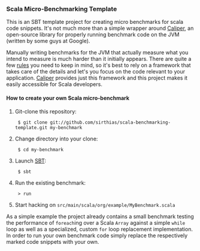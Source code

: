 ### Scala Micro-Benchmarking Template ###
  
This is an SBT template project for creating micro benchmarks for scala code snippets.
It's not much more than a simple wrapper around [Caliper][1], an open-source library for properly
running benchmark code on the JVM (written by some guys at Google).

Manually writing benchmarks for the JVM that actually measure what you intend to measure is much harder than it
initially appears. There are quite a few [rules][2] you need to keep in mind, so it's best to rely on a framework
that takes care of the details and let's you focus on the code relevant to your application.
[Caliper][1] provides just this framework and this project makes it easily accessible for Scala developers.

#### How to create your own Scala micro-benchmark

1. Git-clone this repository:

        $ git clone git://github.com/sirthias/scala-benchmarking-template.git my-benchmark

2. Change directory into your clone:

        $ cd my-benchmark

3. Launch [SBT](https://github.com/harrah/xsbt):

        $ sbt

4. Run the existing benchmark:

        > run

5. Start hacking on `src/main/scala/org/example/MyBenchmark.scala`

  
As a simple example the project already contains a small benchmark testing the performance of `foreach`ing over a
Scala `Array` against a simple `while` loop as well as a specialized, custom `for` loop replacement implementation.
In order to run your own benchmark code simply replace the respectively marked code snippets with your own.

  [1]: https://github.com/google/caliper
  [2]: http://wikis.sun.com/display/HotSpotInternals/MicroBenchmarks
